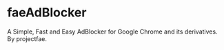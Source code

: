 # faeAdBlocker
A Simple, Fast and Easy AdBlocker for Google Chrome and its derivatives. By projectfae.
